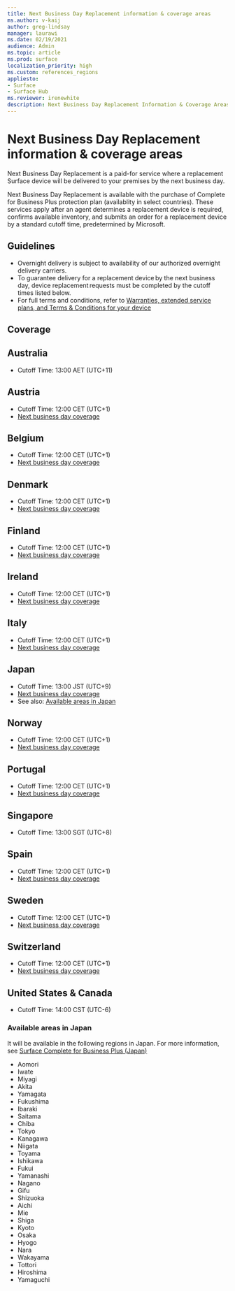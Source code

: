 ```yaml
---
title: Next Business Day Replacement information & coverage areas
ms.author: v-kaij
author: greg-lindsay
manager: laurawi
ms.date: 02/19/2021
audience: Admin
ms.topic: article
ms.prod: surface
localization_priority: high
ms.custom: references_regions
appliesto:
- Surface
- Surface Hub
ms.reviewer: irenewhite
description: Next Business Day Replacement Information & Coverage Areas.
---
```


# Next Business Day Replacement information & coverage areas

Next Business Day Replacement is a paid-for service where a replacement Surface device will be delivered to your premises by the next business day. 

Next Business Day Replacement is available with the purchase of Complete for Business Plus protection plan (availablity in select countries). These services apply after an agent determines a replacement device is required, confirms available inventory, and submits an order for a replacement device by a standard cutoff time, predetermined by Microsoft. 

## Guidelines

- Overnight delivery is subject to availability of our authorized overnight delivery carriers.
- To guarantee delivery for a replacement device by the next business day, device replacement requests must be completed by the cutoff times listed below.
- For full terms and conditions, refer to 
[Warranties, extended service plans, and Terms & Conditions for your device](https://support.microsoft.com/topic/warranties-extended-service-plans-and-terms-conditions-for-your-device-eedf7a23-84a7-1a47-480b-0e10503eedf5)

## Coverage

## Australia

- Cutoff Time: 13:00 AET (UTC+11)

## Austria

- Cutoff Time: 12:00 CET (UTC+1)
- [Next business day coverage](https://download.microsoft.com/download/5/7/5/575447e3-70c1-468b-a714-22d3cded7a6e/NBD%20Coverage%20-%20Austria%20Post%20Codes%20030321.xlsx)

## Belgium

- Cutoff Time: 12:00 CET (UTC+1)
- [Next business day coverage](https://download.microsoft.com/download/f/b/9/fb95d99c-1403-4ecf-bbde-0bab2af2c2ce/NBD%20Coverage%20-%20Belgium%20Post%20Codes%20030321.xlsx)

## Denmark 

- Cutoff Time: 12:00 CET (UTC+1) 
- [Next business day coverage](https://download.microsoft.com/download/9/e/6/9e6b4db6-b9f6-412e-a296-a10b5bc6e591/NBD%20Coverage-%20Denmark%20Post%20Codes%20030321.xlsx)

## Finland

- Cutoff Time: 12:00 CET (UTC+1)
- [Next business day coverage](https://download.microsoft.com/download/b/d/d/bddd01a3-6f8e-4bd2-9549-4dbf0a5aee86/NBD%20Coverage%20-%20Finland%20Post%20Codes%20030321.xlsx)

## Ireland

- Cutoff Time: 12:00 CET (UTC+1)
- [Next business day coverage](https://download.microsoft.com/download/d/6/f/d6f05276-3657-49d3-8871-a2e445b686ef/NBD%20Coverage%20-%20Ireland%20Post%20Codes%20030321.xlsx)

## Italy

- Cutoff Time: 12:00 CET (UTC+1)
- [Next business day coverage](https://download.microsoft.com/download/6/9/a/69a57c96-f4ce-4f93-a99a-2469ed737351/NBD%20Coverage%20-%20Italy%20Post%20Codes%20030321.xlsx)

## Japan

- Cutoff Time: 13:00 JST (UTC+9)
- [Next business day coverage](https://cdn.techcommunity.microsoft.com/assets/Surface/jp-next-day-replace-surface.pdf)
- See also: [Available areas in Japan](#available-areas-in-japan)

## Norway

- Cutoff Time: 12:00 CET (UTC+1)
- [Next business day coverage](https://download.microsoft.com/download/2/8/0/2803e50f-b7fb-431a-9eb9-efba7fb32260/NBD%20Coverage%20-%20Norway%20Post%20Codes%20032521.xlsx)

## Portugal

- Cutoff Time: 12:00 CET (UTC+1)
- [Next business day coverage](https://download.microsoft.com/download/5/1/4/5146ceeb-651c-4b10-afeb-ea1abb733e33/NBD%20Coverage%20-%20Portugal%20Post%20Codes%20030321.xlsx)

## Singapore

- Cutoff Time: 13:00 SGT (UTC+8)

## Spain

- Cutoff Time: 12:00 CET (UTC+1)
- [Next business day coverage](https://download.microsoft.com/download/6/1/d/61da1e35-e17e-4a67-ab81-27cf7a21f91b/NBD%20Coveragef-%20Spain%20Post%20Codes%20030321.xlsx)

## Sweden

- Cutoff Time: 12:00 CET (UTC+1)
- [Next business day coverage](https://download.microsoft.com/download/3/c/8/3c8a0591-2ee9-4742-835f-86b8c79b986f/NBD%20Coverage%20-%20Sweden%20Post%20Codes%20030321.xlsx)

## Switzerland

- Cutoff Time: 12:00 CET (UTC+1)
- [Next business day coverage](https://download.microsoft.com/download/3/c/8/3c8a0591-2ee9-4742-835f-86b8c79b986f/NBD%20Coverage%20-%20Sweden%20Post%20Codes%20030321.xlsx)

## United States & Canada

- Cutoff Time: 14:00 CST (UTC-6)

### Available areas in Japan 

It will be available in the following regions in Japan. For more information, see [Surface Complete for Business Plus (Japan)](https://cdn.techcommunity.microsoft.com/assets/Surface/jp-next-day-replace-surface.pdf)

- Aomori
- Iwate
- Miyagi
- Akita
- Yamagata
- Fukushima
- Ibaraki
- Saitama
- Chiba
- Tokyo
- Kanagawa
- Niigata
- Toyama
- Ishikawa
- Fukui
- Yamanashi
- Nagano
- Gifu
- Shizuoka
- Aichi
- Mie
- Shiga
- Kyoto
- Osaka
- Hyogo
- Nara
- Wakayama
- Tottori
- Hiroshima
- Yamaguchi

